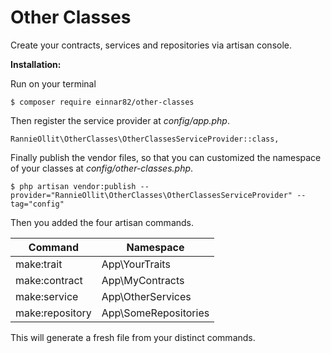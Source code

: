 ﻿# Other Classes

Create your contracts, services and repositories via artisan console.

**Installation:**

Run on your terminal

    $ composer require einnar82/other-classes

Then register the service provider at _config/app.php_.

    RannieOllit\OtherClasses\OtherClassesServiceProvider::class,

Finally publish the vendor files, so that you can customized the namespace of your classes at _config/other-classes.php_.

    $ php artisan vendor:publish --provider="RannieOllit\OtherClasses\OtherClassesServiceProvider" --tag="config"

Then you added the four artisan commands.

| Command         | Namespace            |
| --------------- | -------------------- |
| make:trait      | App\YourTraits       |
| make:contract   | App\MyContracts      |
| make:service    | App\OtherServices    |
| make:repository | App\SomeRepositories |

This will generate a fresh file from your distinct commands.
